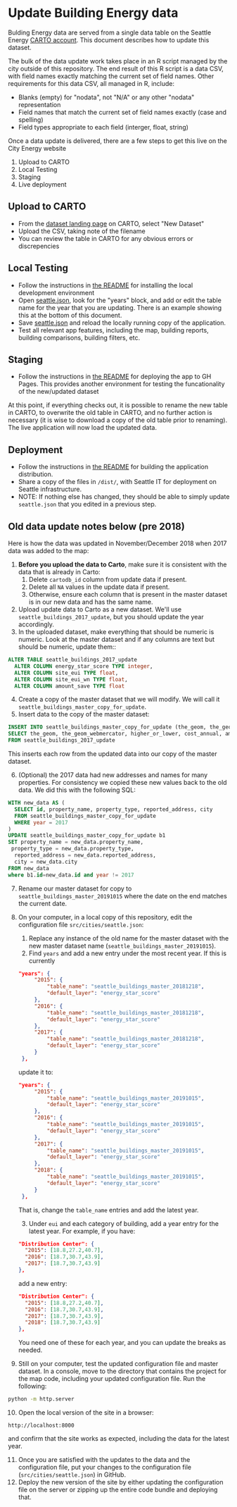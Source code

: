 # Update Building Energy data

Bulding Energy data are served from a single data table on the Seattle Energy [CARTO account](https://cityenergy-seattle.carto.com/dashboard/datasets/). This document describes how to update this dataset.

The bulk of the data update work takes place in an R script managed by the city outside of this repository. The end result of this R script is a data CSV, with field names exactly matching the current set of field names. Other requirements for this data CSV, all managed in R, include: 
- Blanks (empty) for "nodata", not "N/A" or any other "nodata" representation
- Field names that match the current set of field names exactly (case and spelling)
- Field types appropriate to each field (interger, float, string)

Once a data update is delivered, there are a few steps to get this live on the City Energy website
1. Upload to CARTO
2. Local Testing
3. Staging
3. Live deployment

## Upload to CARTO
* From the [dataset landing page](https://cityenergy-seattle.carto.com/dashboard/datasets/) on CARTO, select "New Dataset"
* Upload the CSV, taking note of the filename
* You can review the table in CARTO for any obvious errors or discrepencies

## Local Testing
* Follow the instructions in [the README](../README.md) for installing the local development environment
* Open [seattle.json](../src/cities/seattle.json), look for the "years" block, and add or edit the table name for the year that you are updating. There is an example showing this at the bottom of this document. 
* Save [seattle.json](../src/cities/seattle.json) and reload the locally running copy of the application. 
* Test all relevant app features, including the map, building reports, building comparisons, building filters, etc. 

## Staging
* Follow the instructions in [the README](../README.md) for deploying the app to GH Pages. This provides another environment for testing the funcationality of the new/updated dataset  

At this point, if everything checks out, it is possible to rename the new table in CARTO, to overwrite the old table in CARTO, and no further action is necessary (it is wise to download a copy of the old table prior to renaming). The live application will now load the updated data.  

## Deployment
* Follow the instructions in [the README](../README.md) for building the application distribution. 
* Share a copy of the files in `/dist/`, with Seattle IT for deployment on Seattle infrastructure. 
* NOTE: If nothing else has changed, they should be able to simply update `seattle.json` that you edited in a previous step. 


## Old data update notes below (pre 2018)
Here is how the data was updated in November/December 2018 when 2017 data was added to the map:

1. **Before you upload the data to Carto**, make sure it is consistent with the data that is already in Carto:
    1. Delete `cartodb_id` column from update data if present.
    2. Delete all `NA` values in the update data if present.
    3. Otherwise, ensure each column that is present in the master dataset is in our new data and has the same name.
2. Upload update data to Carto as a new dataset. We'll use `seattle_buildings_2017_update`, but you should update the year accordingly.
3. In the uploaded dataset, make everything that should be numeric is numeric. Look at the master dataset and if any columns are text but should be numeric, update them::

 ```sql
 ALTER TABLE seattle_buildings_2017_update
   ALTER COLUMN energy_star_score TYPE integer,
   ALTER COLUMN site_eui TYPE float,
   ALTER COLUMN site_eui_wn TYPE float,
   ALTER COLUMN amount_save TYPE float
 ```

4. Create a copy of the master dataset that we will modify. We will call it `seattle_buildings_master_copy_for_update`.
5. Insert data to the copy of the master dataset:

 ```sql
 INSERT INTO seattle_buildings_master_copy_for_update (the_geom, the_geom_webmercator, higher_or_lower, cost_annual, amount_save, total_kbtu, other_pct, other_ghg, ess_cert, year, id, xepaid, zip, councildistrict, yearbuilt_string, yearbuilt, reported_gross_floor_area, numbuildings, numfloors, numunits, energy_star_score, other_ghg_percent, id1, property_type, property_name, reported_address, city, state, neighborhood, comments, percent_from_median, percent_save, cost_sq_ft, total_ghg_emissions_intensity, total_ghg_emissions, electricity_pct, gas_pct, steam_pct, building_type_eui_wn, latitude, longitude, cos_median_eui, building_type_eui, site_eui, site_eui_wn, source_eui, source_eui_wn, electricity, steam, gas, electricity_ghg, gas_ghg, steam_ghg, electricity_ghg_percent, gas_ghg_percent, steam_ghg_percent, pct_sum)
 SELECT the_geom, the_geom_webmercator, higher_or_lower, cost_annual, amount_save, total_kbtu, other_pct, other_ghg, ess_cert, year, id, xepaid, zip, councildistrict, yearbuilt_string, yearbuilt, reported_gross_floor_area, numbuildings, numfloors, numunits, energy_star_score, other_ghg_percent, id1, property_type, property_name, reported_address, city, state, neighborhood, comments, percent_from_median, percent_save, cost_sq_ft, total_ghg_emissions_intensity, total_ghg_emissions, electricity_pct, gas_pct, steam_pct, building_type_eui_wn, latitude, longitude, cos_median_eui, building_type_eui, site_eui, site_eui_wn, source_eui, source_eui_wn, electricity, steam, gas, electricity_ghg, gas_ghg, steam_ghg, electricity_ghg_percent, gas_ghg_percent, steam_ghg_percent, pct_sum
 FROM seattle_buildings_2017_update
 ```

 This inserts each row from the updated data into our copy of the master dataset.

6. (Optional) the 2017 data had new addresses and names for many properties. For consistency we copied these new values back to the old data. We did this with the following SQL:

 ```sql
 WITH new_data AS (
   SELECT id, property_name, property_type, reported_address, city
   FROM seattle_buildings_master_copy_for_update
   WHERE year = 2017
 )
 UPDATE seattle_buildings_master_copy_for_update b1
 SET property_name = new_data.property_name,
  property_type = new_data.property_type,
   reported_address = new_data.reported_address,
   city = new_data.city
 FROM new_data
 where b1.id=new_data.id and year != 2017
 ```

7. Rename our master dataset for copy to `seattle_buildings_master_20191015` where the date on the end matches the current date.
8. On your computer, in a local copy of this repository, edit the configuration file `src/cities/seattle.json`:
    1. Replace any instance of the old name for the master dataset with the new master dataset name (`seattle_buildings_master_20191015`).
    2. Find `years` and add a new entry under the most recent year. If this is currently

   ```json
   "years": {
        "2015": {
            "table_name": "seattle_buildings_master_20181218",
            "default_layer": "energy_star_score"
        },
        "2016": {
            "table_name": "seattle_buildings_master_20181218",
            "default_layer": "energy_star_score"
        },
        "2017": {
            "table_name": "seattle_buildings_master_20181218",
            "default_layer": "energy_star_score"
        }
    },
   ```

   update it to:
   
   ```json
   "years": {
        "2015": {
            "table_name": "seattle_buildings_master_20191015",
            "default_layer": "energy_star_score"
        },
        "2016": {
            "table_name": "seattle_buildings_master_20191015",
            "default_layer": "energy_star_score"
        },
        "2017": {
            "table_name": "seattle_buildings_master_20191015",
            "default_layer": "energy_star_score"
        },
        "2018": {
            "table_name": "seattle_buildings_master_20191015",
            "default_layer": "energy_star_score"
        }
    },
   ```

   That is, change the `table_name` entries and add the latest year.

    3. Under `eui` and each category of building, add a year entry for the latest year. For example, if you have:

   ```json
   "Distribution Center": {
     "2015": [18.8,27.2,40.7],
     "2016": [18.7,30.7,43.9],
     "2017": [18.7,30.7,43.9]
   },
   ```

   add a new entry:

   ```json
   "Distribution Center": {
     "2015": [18.8,27.2,40.7],
     "2016": [18.7,30.7,43.9],
     "2017": [18.7,30.7,43.9],
     "2018": [18.7,30.7,43.9]
   },
   ```

   You need one of these for each year, and you can update the breaks as needed.

9. Still on your computer, test the updated configuration file and master dataset. In a console, move to the directory that contains the project for the map code, including your updated configuration file. Run the following:

  ```bash
  python -m http.server
  ```

10. Open the local version of the site in a browser:

  ```
  http://localhost:8000
  ```

  and confirm that the site works as expected, including the data for the latest year.

11. Once you are satisfied with the updates to the data and the configuration file, put your changes to the configuration file (`src/cities/seattle.json`) in GitHub.
12. Deploy the new version of the site by either updating the configuration file on the server or zipping up the entire code bundle and deploying that.
